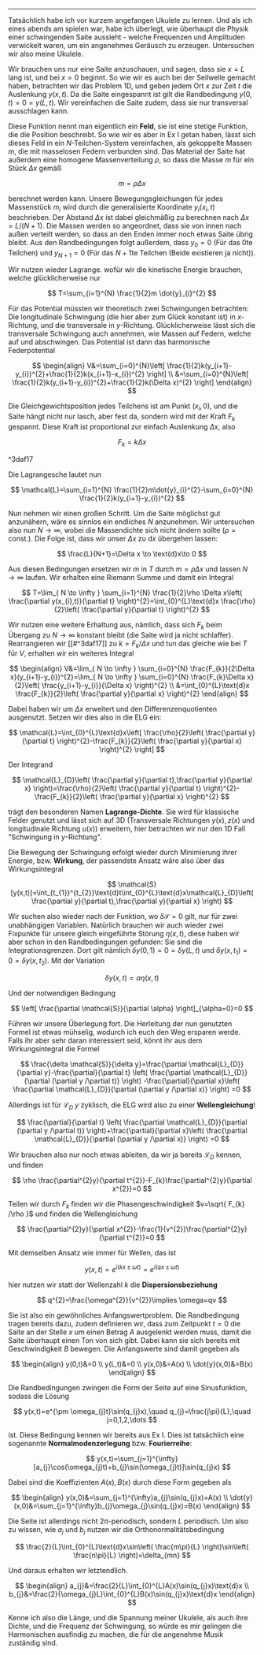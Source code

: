 ***

Tatsächlich habe ich vor kurzem angefangen Ukulele zu lernen. Und als ich eines abends am spielen war, habe ich überlegt, wie überhaupt die Physik einer schwingenden Saite aussieht - welche Frequenzen und Amplituden verwickelt waren, um ein angenehmes Geräusch zu erzeugen. Untersuchen wir also meine Ukulele.

Wir brauchen uns nur eine Saite anzuschauen, und sagen, dass sie $x=L$ lang ist, und bei $x=0$ beginnt. So wie wir es auch bei der Seilwelle gemacht haben, betrachten wir das Problem 1D, und geben jedem Ort $x$ zur Zeit $t$ die Auslenkung $y(x,t)$. Da die Saite eingespannt ist gilt die Randbedingung $y(0,t)=0=y(L,t)$. Wir vereinfachen die Saite zudem, dass sie nur transversal ausschlagen kann.

Diese Funktion nennt man eigentlich ein **Feld**, sie ist eine stetige Funktion, die die Position beschreibt. So wie wir es aber in Ex I getan haben, lässt sich dieses Feld in ein $N$-Teilchen-System vereinfachen, als gekoppelte Massen $m$, die mit masselosen Federn verbunden sind. Das Material der Saite hat außerdem eine homogene Massenverteilung $\rho$, so dass die Masse $m$ für ein Stück $\Delta x$ gemäß

$$
m=\rho \Delta x
$$

berechnet werden kann. Unsere Bewegungsgleichungen für jedes Massenstück $m_{i}$ wird durch die generalisierte Koordinate $y_{i}(x_{i},t)$ beschrieben. Der Abstand $\Delta x$ ist dabei gleichmäßig zu berechnen nach $\Delta x=L/(N+1)$. Die Massen werden so angeordnet, dass sie von innen nach außen verteilt werden, so dass an den Enden immer noch etwas Saite übrig bleibt. Aus den Randbedingungen folgt außerdem, dass $y_{0}=0$ (Für das 0te Teilchen) und $y_{N+1}=0$ (Für das $N+1$te Teilchen (Beide existieren ja nicht)).

Wir nutzen wieder Lagrange. wofür wir die kinetische Energie brauchen, welche glücklicherweise nur

$$
T=\sum_{i=1}^{N} \frac{1}{2}m \dot{y}_{i}^{2}
$$

Für das Potential müssten wir theoretisch zwei Schwingungen betrachten: Die longitudinale Schwingung (die hier aber zum Glück konstant ist) in $x$-Richtung, und die transversale in $y$-Richtung. Glücklicherweise lässt sich die transversale Schwingung auch annehmen, wie Massen auf Federn, welche auf und abschwingen. Das Potential ist dann das harmonische Federpotential

$$
\begin{align}
V&=\sum_{i=0}^{N}\left[ \frac{1}{2}k(y_{i+1}-y_{i})^{2}+\frac{1}{2}k(x_{i+1}-x_{i})^{2} \right] \\
&=\sum_{i=0}^{N}\left[ \frac{1}{2}k(y_{i+1}-y_{i})^{2}+\frac{1}{2}k(\Delta x)^{2} \right]
\end{align}
$$

Die Gleichgewichtsposition jedes Teilchens ist am Punkt $(x_{i},0)$, und die Saite hängt nicht nur lasch, aber fest da, sondern wird mit der Kraft $F_{k}$ gespannt. Diese Kraft ist proportional zur einfach Auslenkung $\Delta x$, also

$$
F_{k}=k\Delta x
$$

^3daf17

Die Lagrangesche lautet nun

$$
\mathcal{L}=\sum_{i=1}^{N} \frac{1}{2}m\dot{y}_{i}^{2}-\sum_{i=0}^{N} \frac{1}{2}k(y_{i+1}-y_{i})^{2}
$$

Nun nehmen wir einen großen Schritt. Um die Saite möglichst gut anzunähern, wäre es sinnlos ein endliches $N$ anzunehmen. Wir untersuchen also nun $N \to \infty$, wobei die Massendichte sich nicht ändern sollte ($\rho=\text{const.}$). Die Folge ist, dass wir unser $\Delta x$ zu $\text{d}x$ übergehen lassen:

$$
\frac{L}{N+1}=\Delta x \to \text{d}x\to 0
$$

Aus diesen Bedingungen ersetzen wir $m$ in $T$ durch $m=\rho \Delta x$ und lassen $N\to \infty$ laufen. Wir erhalten eine Riemann Summe und damit ein Integral

$$
T=\lim_{ N \to \infty } \sum_{i=1}^{N} \frac{1}{2}\rho \Delta x\left( \frac{\partial y(x_{i},t)}{\partial t}  \right)^{2}=\int_{0}^{L}\text{d}x \frac{\rho}{2}\left( \frac{\partial y}{\partial t}  \right)^{2}
$$

Wir nutzen eine weitere Erhaltung aus, nämlich, dass sich $F_{k}$ beim Übergang zu $N\to \infty$ konstant bleibt (die Saite wird ja nicht schlaffer). Rearrangieren wir [[#^3daf17]] zu $k= F_{k} /\Delta x$ und tun das gleiche wie bei $T$ für $V$, erhalten wir ein weiteres Integral

$$
\begin{align}
V&=\lim_{ N \to \infty } \sum_{i=0}^{N} \frac{F_{k}}{2\Delta x}(y_{i+1}-y_{i})^{2}=\lim_{ N \to \infty } \sum_{i=0}^{N} \frac{F_{k}\Delta x}{2}\left( \frac{y_{i+1}-y_{i}}{\Delta x} \right)^{2} \\
&=\int_{0}^{L}\text{d}x \frac{F_{k}}{2}\left( \frac{\partial y}{\partial x}  \right)^{2}
\end{align}
$$

Dabei haben wir um $\Delta x$ erweitert und den Differenzenquotienten ausgenutzt. Setzen wir dies also in die ELG ein:

$$
\mathcal{L}=\int_{0}^{L}\text{d}x\left[ \frac{\rho}{2}\left( \frac{\partial y}{\partial t}  \right)^{2}-\frac{F_{k}}{2}\left( \frac{\partial y}{\partial x}  \right)^{2} \right]
$$

Der Integrand

$$
\mathcal{L}_{D}\left( \frac{\partial y}{\partial t},\frac{\partial y}{\partial x}   \right)=\frac{\rho}{2}\left( \frac{\partial y}{\partial t}  \right)^{2}-\frac{F_{k}}{2}\left( \frac{\partial y}{\partial x}  \right)^{2}
$$

trägt den besonderen Namen **Lagrange-Dichte**. Sie wird für klassische Felder genutzt und lässt sich auf 3D (Transversale Richtungen $y(x),z(x)$ und longitudinale Richtung $u(x)$) erweitern, hier betrachten wir nur den 1D Fall "Schwingung in $y$-Richtung".

Die Bewegung der Schwingung erfolgt wieder durch Minimierung ihrer Energie, bzw. **Wirkung**, der passendste Ansatz wäre also über das Wirkungsintegral

$$
\mathcal{S}[y(x,t)]=\int_{t_{1}}^{t_{2}}\text{d}t\int_{0}^{L}\text{d}x\mathcal{L}_{D}\left( \frac{\partial y}{\partial t},\frac{\partial y}{\partial x}   \right)
$$

Wir suchen also wieder nach der Funktion, wo $\delta \mathcal{S}=0$ gilt, nur für zwei unabhängigen Variablen. Natürlich brauchen wir auch wieder zwei Fixpunkte für unsere gleich eingeführte Störung $\eta(x,t)$, diese haben wir aber schon in den Randbedingungen gefunden: Sie sind die Integrationsgrenzen. Dort gilt nämlich $\delta y(0,1)=0=\delta y(L,t)$ und $\delta y(x,t_{1})=0=\delta y(x,t_{2})$. Mit der Variation

$$
\delta y(x,t)=\alpha \eta(x,t)
$$

Und der notwendigen Bedingung

$$
\left[ \frac{\partial \mathcal{S}}{\partial \alpha}  \right]_{\alpha=0}=0
$$

Führen wir unsere Überlegung fort. Die Herleitung der nun genutzten Formel ist etwas mühselig, wodurch ich euch den Weg ersparen werde. Falls ihr aber sehr daran interessiert seid, könnt ihr aus dem Wirkungsintegral die Formel

$$
\frac{\delta \mathcal{S}}{\delta y}=\frac{\partial \mathcal{L}_{D}}{\partial y}-\frac{\partial}{\partial t} \left( \frac{\partial \mathcal{L}_{D}}{\partial (\partial y /\partial t)}  \right) -\frac{\partial}{\partial x}\left( \frac{\partial \mathcal{L}_{D}}{\partial (\partial y /\partial x)}  \right) =0
$$

Allerdings ist für $\mathcal{L}_{D}$ $y$ zyklisch, die ELG wird also zu einer **Wellengleichung**!

$$
\frac{\partial}{\partial t} \left( \frac{\partial \mathcal{L}_{D}}{\partial (\partial y /\partial t)}  \right)+\frac{\partial}{\partial x}\left( \frac{\partial \mathcal{L}_{D}}{\partial (\partial y /\partial x)}  \right) =0
$$

Wir brauchen also nur noch etwas ableiten, da wir ja bereits $\mathcal{L}_{D}$ kennen, und finden

$$
\rho \frac{\partial^{2}y}{\partial t^{2}}-F_{k}\frac{\partial^{2}y}{\partial x^{2}}=0 
$$

Teilen wir durch $F_{k}$ finden wir die Phasengeschwindigkeit $v=\sqrt{  F_{k} /\rho }$ und finden die Wellengleichung

$$
\frac{\partial^{2}y}{\partial x^{2}}-\frac{1}{v^{2}}\frac{\partial^{2}y}{\partial t^{2}}=0  
$$

Mit demselben Ansatz wie immer für Wellen, das ist

$$
y(x,t)=e^{i(kx\pm \omega t)}=e^{i(qx\pm \omega t)}
$$

hier nutzen wir statt der Wellenzahl $k$ die **Dispersionsbeziehung**

$$
q^{2}=\frac{\omega^{2}}{v^{2}}\implies \omega=qv
$$

Sie ist also ein gewöhnliches Anfangswertproblem. Die Randbedingung tragen bereits dazu, zudem definieren wir, dass zum Zeitpunkt $t=0$ die Saite an der Stelle $x$ um einen Betrag $A$ ausgelenkt werden muss, damit die Saite überhaupt einen Ton von sich gibt. Dabei kann sie sich bereits mit Geschwindigkeit $B$ bewegen. Die Anfangswerte sind damit gegeben als

$$
\begin{align}
y(0,t)&=0 \\
y(L,t)&=0 \\
y(x,0)&=A(x) \\
\dot{y}(x,0)&=B(x)
\end{align}
$$

Die Randbedingungen zwingen die Form der Seite auf eine Sinusfunktion, sodass die Lösung

$$
y(x,t)=e^{\pm \omega_{j}t}\sin(q_{j}x),\quad q_{j}=\frac{j\pi}{L},\quad j=0,1,2,\dots
$$

ist. Diese Bedingung kennen wir bereits aus Ex I. Dies ist tatsächlich eine sogenannte **Normalmodenzerlegung** bzw. **Fourierreihe**:

$$
y(x,t)=\sum_{j=1}^{\infty}[a_{j}\cos(\omega_{j}t)+b_{j}\sin(\omega_{j}t)]\sin(q_{j}x)
$$

Dabei sind die Koeffizienten $A(x),B(x)$ durch diese Form gegeben als

$$
\begin{align}
y(x,0)&=\sum_{j=1}^{\infty}a_{j}\sin(q_{j}x)=A(x) \\
\dot{y}(x,0)&=\sum_{j=1}^{\infty}b_{j}\omega_{j}\sin(q_{j}x)=B(x)
\end{align}
$$

Die Seite ist allerdings nicht $2\pi$-periodisch, sondern $L$ periodisch. Um also zu wissen, wie $a_{j}$ und $b_{j}$ nutzen wir die Orthonormalitätsbedingung

$$
\frac{2}{L}\int_{0}^{L}\text{d}x\sin\left( \frac{m\pi}{L} \right)\sin\left( \frac{n\pi}{L} \right)=\delta_{mn}
$$

Und daraus erhalten wir letztendlich.

$$
\begin{align}
a_{j}&=\frac{2}{L}\int_{0}^{L}A(x)\sin(q_{j}x)\text{d}x \\
b_{j}&=\frac{2}{\omega_{j}L}\int_{0}^{L}B(x)\sin(q_{j}x)\text{d}x
\end{align}
$$

Kenne ich also die Länge, und die Spannung meiner Ukulele, als auch ihre Dichte, und die Frequenz der Schwingung, so würde es mir gelingen die Harmonischen ausfindig zu machen, die für die angenehme Musik zuständig sind. 